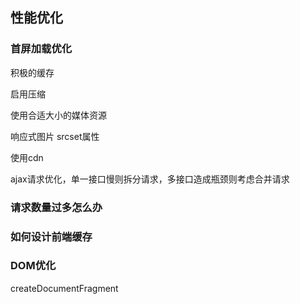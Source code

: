 ## 性能优化

### 首屏加载优化

积极的缓存

启用压缩

使用合适大小的媒体资源

响应式图片 srcset属性

使用cdn

ajax请求优化，单一接口慢则拆分请求，多接口造成瓶颈则考虑合并请求



### 请求数量过多怎么办

### 如何设计前端缓存

### DOM优化

createDocumentFragment
